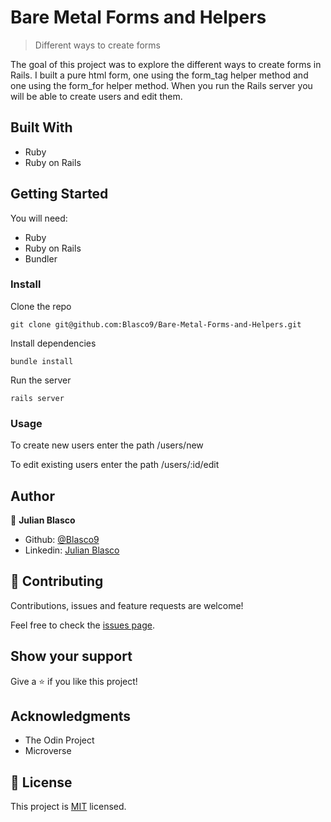 # Bare Metal Forms and Helpers

> Different ways to create forms

The goal of this project was to explore the different ways to create forms in Rails. I built a pure html form, one using the form_tag helper method and one using the form_for helper method. When you run the Rails server you will be able to create users and edit them.

## Built With

- Ruby
- Ruby on Rails

## Getting Started

You will need:
- Ruby
- Ruby on Rails
- Bundler

### Install

Clone the repo

`git clone git@github.com:Blasco9/Bare-Metal-Forms-and-Helpers.git`

Install dependencies

`bundle install`

Run the server

`rails server`

### Usage

To create new users enter the path /users/new

To edit existing users enter the path /users/:id/edit

## Author

👤 **Julian Blasco**

- Github: [@Blasco9](https://github.com/Blasco9)
- Linkedin: [Julian Blasco](https://www.linkedin.com/in/julian-augusto-blasco-1656a0153/)

## 🤝 Contributing

Contributions, issues and feature requests are welcome!

Feel free to check the [issues page](issues/).

## Show your support

Give a ⭐️ if you like this project!

## Acknowledgments

- The Odin Project
- Microverse

## 📝 License

This project is [MIT](lic.url) licensed.

